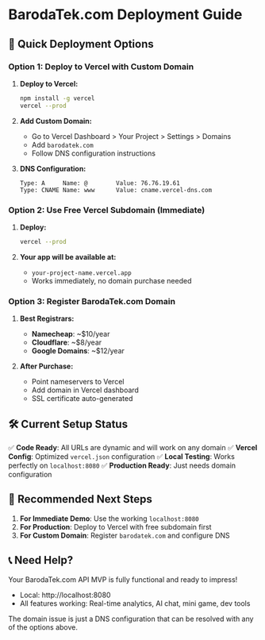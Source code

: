 # BarodaTek.com Deployment Guide

## 🚀 Quick Deployment Options

### Option 1: Deploy to Vercel with Custom Domain

1. **Deploy to Vercel:**
   ```bash
   npm install -g vercel
   vercel --prod
   ```

2. **Add Custom Domain:**
   - Go to Vercel Dashboard > Your Project > Settings > Domains
   - Add `barodatek.com`
   - Follow DNS configuration instructions

3. **DNS Configuration:**
   ```
   Type: A     Name: @        Value: 76.76.19.61
   Type: CNAME Name: www      Value: cname.vercel-dns.com
   ```

### Option 2: Use Free Vercel Subdomain (Immediate)

1. **Deploy:**
   ```bash
   vercel --prod
   ```

2. **Your app will be available at:**
   - `your-project-name.vercel.app`
   - Works immediately, no domain purchase needed

### Option 3: Register BarodaTek.com Domain

1. **Best Registrars:**
   - **Namecheap**: ~$10/year
   - **Cloudflare**: ~$8/year 
   - **Google Domains**: ~$12/year

2. **After Purchase:**
   - Point nameservers to Vercel
   - Add domain in Vercel dashboard
   - SSL certificate auto-generated

## 🛠️ Current Setup Status

✅ **Code Ready**: All URLs are dynamic and will work on any domain
✅ **Vercel Config**: Optimized `vercel.json` configuration
✅ **Local Testing**: Works perfectly on `localhost:8080`
✅ **Production Ready**: Just needs domain configuration

## 🎯 Recommended Next Steps

1. **For Immediate Demo**: Use the working `localhost:8080`
2. **For Production**: Deploy to Vercel with free subdomain first
3. **For Custom Domain**: Register `barodatek.com` and configure DNS

## 📞 Need Help?

Your BarodaTek.com API MVP is fully functional and ready to impress!
- Local: http://localhost:8080
- All features working: Real-time analytics, AI chat, mini game, dev tools

The domain issue is just a DNS configuration that can be resolved with any of the options above.